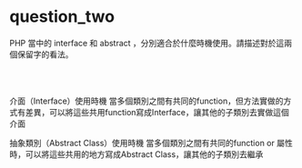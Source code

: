 # question_two

 PHP 當中的 interface 和 abstract ，分別適合於什麼時機使用。請描述對於這兩個保留字的看法。
 
 <br><br>
 
介面（Interface）使用時機
當多個類別之間有共同的function，但方法實做的方式有差異，可以將這些共用function寫成Interface，讓其他的子類別去實做這個介面

抽象類別（Abstract Class）使用時機
當多個類別之間有共同的function or 屬性時，可以將這些共用的地方寫成Abstract Class，讓其他的子類別去繼承
